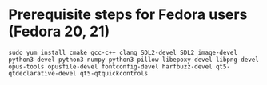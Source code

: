# Prerequisite steps for Fedora users (Fedora 20, 21)

`sudo yum install cmake gcc-c++ clang SDL2-devel SDL2_image-devel python3-devel python3-numpy python3-pillow libepoxy-devel libpng-devel opus-tools opusfile-devel fontconfig-devel harfbuzz-devel qt5-qtdeclarative-devel qt5-qtquickcontrols`
